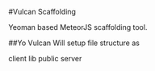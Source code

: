 #Vulcan Scaffolding

Yeoman based MeteorJS scaffolding tool. 

##Yo Vulcan
Will setup file structure as

client
lib
public
server